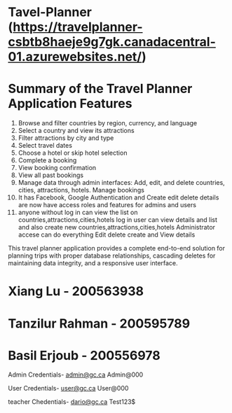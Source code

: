 # Tavel-Planner (https://travelplanner-csbtb8haeje9g7gk.canadacentral-01.azurewebsites.net/)
# Summary of the Travel Planner Application Features
1. Browse and filter countries by region, currency, and language
2. Select a country and view its attractions
3. Filter attractions by city and type
4. Select travel dates
5. Choose a hotel or skip hotel selection
6. Complete a booking
7. View booking confirmation
8. View all past bookings
9. Manage data through admin interfaces: Add, edit, and delete countries, cities, attractions, hotels. Manage bookings
10. It has Facebook, Google Authentication and Create edit delete details are now have access roles and features for admins and users
11. anyone without log in can view the list on countries,attractions,cities,hotels log in user can view details and list and also create new countries,attractions,cities,hotels Administrator accese can do everything Edit delete create and View details
   
This travel planner application provides a complete end-to-end solution for planning trips with proper database relationships, cascading deletes for maintaining data integrity, and a responsive user interface.

# Xiang Lu - 200563938
# Tanzilur Rahman - 200595789
# Basil Erjoub - 200556978


Admin Credentials-
admin@gc.ca
Admin@000

User Credentials-
user@gc.ca
User@000

teacher Chedentials-
dario@gc.ca
Test123$

